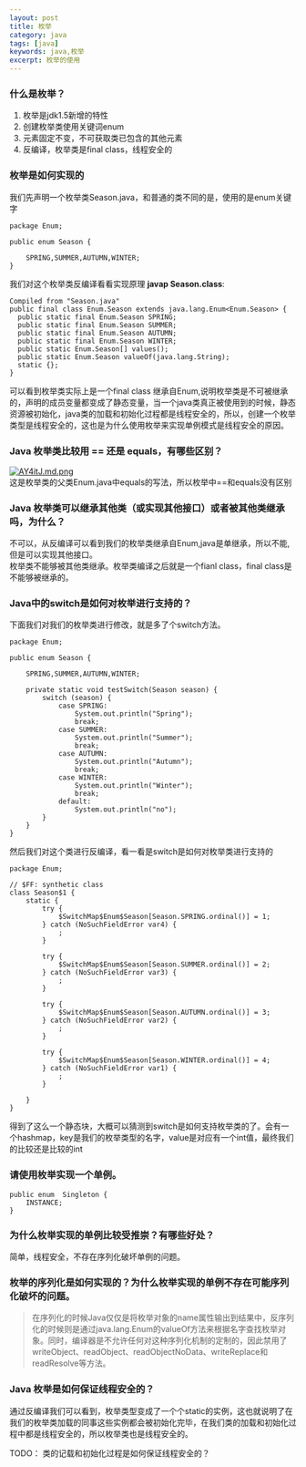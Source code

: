 ```yaml
---
layout: post
title: 枚举
category: java
tags: [java]
keywords: java,枚举
excerpt: 枚举的使用
---
```


###  什么是枚举？
1. 枚举是jdk1.5新增的特性
2. 创建枚举类使用关键词enum
3. 元素固定不变，不可获取类已包含的其他元素
4. 反编译，枚举类是final class，线程安全的
### 枚举是如何实现的
我们先声明一个枚举类Season.java，和普通的类不同的是，使用的是enum关键字
```
package Enum;

public enum Season {

    SPRING,SUMMER,AUTUMN,WINTER;
}
```
我们对这个枚举类反编译看看实现原理 **javap Season.class**:
```
Compiled from "Season.java"
public final class Enum.Season extends java.lang.Enum<Enum.Season> {
  public static final Enum.Season SPRING;
  public static final Enum.Season SUMMER;
  public static final Enum.Season AUTUMN;
  public static final Enum.Season WINTER;
  public static Enum.Season[] values();
  public static Enum.Season valueOf(java.lang.String);
  static {};
}
```
可以看到枚举类实际上是一个final class 继承自Enum,说明枚举类是不可被继承的，声明的成员变量都变成了静态变量，当一个java类真正被使用到的时候，静态资源被初始化，java类的加载和初始化过程都是线程安全的，所以，创建一个枚举类型是线程安全的，这也是为什么使用枚举来实现单例模式是线程安全的原因。
### Java 枚举类比较用 == 还是 equals，有哪些区别？
[![AY4itJ.md.png](https://s2.ax1x.com/2019/03/24/AY4itJ.md.png)](https://imgchr.com/i/AY4itJ)  
这是枚举类的父类Enum.java中equals的写法，所以枚举中==和equals没有区别

###  Java 枚举类可以继承其他类（或实现其他接口）或者被其他类继承吗，为什么？
不可以，从反编译可以看到我们的枚举类继承自Enum,java是单继承，所以不能,但是可以实现其他接口。  
枚举类不能够被其他类继承。枚举类编译之后就是一个fianl class，final class是不能够被继承的。
###  Java中的switch是如何对枚举进行支持的？
下面我们对我们的枚举类进行修改，就是多了个switch方法。
```
package Enum;

public enum Season {

    SPRING,SUMMER,AUTUMN,WINTER;

    private static void testSwitch(Season season) {
        switch (season) {
            case SPRING:
                System.out.println("Spring");
                break;
            case SUMMER:
                System.out.println("Summer");
                break;
            case AUTUMN:
                System.out.println("Autumn");
                break;
            case WINTER:
                System.out.println("Winter");
                break;
            default:
                System.out.println("no");
        }
    }
}
```
然后我们对这个类进行反编译，看一看是switch是如何对枚举类进行支持的
```
package Enum;

// $FF: synthetic class
class Season$1 {
    static {
        try {
            $SwitchMap$Enum$Season[Season.SPRING.ordinal()] = 1;
        } catch (NoSuchFieldError var4) {
            ;
        }

        try {
            $SwitchMap$Enum$Season[Season.SUMMER.ordinal()] = 2;
        } catch (NoSuchFieldError var3) {
            ;
        }

        try {
            $SwitchMap$Enum$Season[Season.AUTUMN.ordinal()] = 3;
        } catch (NoSuchFieldError var2) {
            ;
        }

        try {
            $SwitchMap$Enum$Season[Season.WINTER.ordinal()] = 4;
        } catch (NoSuchFieldError var1) {
            ;
        }

    }
}
```
得到了这么一个静态块，大概可以猜测到switch是如何支持枚举类的了。会有一个hashmap，key是我们的枚举类型的名字，value是对应有一个int值，最终我们的比较还是比较的int
###  请使用枚举实现一个单例。
```
public enum  Singleton {
    INSTANCE;
}
```
### 为什么枚举实现的单例比较受推崇？有哪些好处？
简单，线程安全，不存在序列化破坏单例的问题。

### 枚举的序列化是如何实现的？为什么枚举实现的单例不存在可能序列化破坏的问题。
> 在序列化的时候Java仅仅是将枚举对象的name属性输出到结果中，反序列化的时候则是通过java.lang.Enum的valueOf方法来根据名字查找枚举对象。同时，编译器是不允许任何对这种序列化机制的定制的，因此禁用了writeObject、readObject、readObjectNoData、writeReplace和readResolve等方法。  

### Java 枚举是如何保证线程安全的？
通过反编译我们可以看到，枚举类型变成了一个个static的实例，这也就说明了在我们的枚举类加载的同事这些实例都会被初始化完毕，在我们类的加载和初始化过程中都是线程安全的，所以枚举类也是线程安全的。





TODO：
类的记载和初始化过程是如何保证线程安全的？
